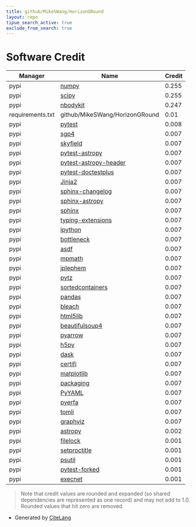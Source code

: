 ```yaml
---
title: github/MikeSWang/HorizonGRound
layout: repo
tipue_search_active: true
exclude_from_search: true
---
```

# Software Credit

|Manager|Name|Credit|
|-------|----|------|
|pypi|[numpy](https://www.numpy.org)|0.255|
|pypi|[scipy](https://www.scipy.org)|0.255|
|pypi|[nbodykit](http://github.com/bccp/nbodykit)|0.247|
|requirements.txt|github/MikeSWang/HorizonGRound|0.01|
|pypi|[pytest](https://pypi.org/project/pytest)|0.008|
|pypi|[sgp4](https://github.com/brandon-rhodes/python-sgp4)|0.007|
|pypi|[skyfield](http://github.com/brandon-rhodes/python-skyfield/)|0.007|
|pypi|[pytest-astropy](https://github.com/astropy/pytest-astropy)|0.007|
|pypi|[pytest-astropy-header](https://pypi.org/project/pytest-astropy-header)|0.007|
|pypi|[pytest-doctestplus](https://pypi.org/project/pytest-doctestplus)|0.007|
|pypi|[Jinja2](https://pypi.org/project/Jinja2)|0.007|
|pypi|[sphinx-changelog](https://pypi.org/project/sphinx-changelog)|0.007|
|pypi|[sphinx-astropy](https://pypi.org/project/sphinx-astropy)|0.007|
|pypi|[sphinx](https://pypi.org/project/sphinx)|0.007|
|pypi|[typing-extensions](https://pypi.org/project/typing-extensions)|0.007|
|pypi|[ipython](https://pypi.org/project/ipython)|0.007|
|pypi|[bottleneck](https://pypi.org/project/bottleneck)|0.007|
|pypi|[asdf](https://pypi.org/project/asdf)|0.007|
|pypi|[mpmath](https://pypi.org/project/mpmath)|0.007|
|pypi|[jplephem](https://pypi.org/project/jplephem)|0.007|
|pypi|[pytz](https://pypi.org/project/pytz)|0.007|
|pypi|[sortedcontainers](https://pypi.org/project/sortedcontainers)|0.007|
|pypi|[pandas](https://pypi.org/project/pandas)|0.007|
|pypi|[bleach](https://pypi.org/project/bleach)|0.007|
|pypi|[html5lib](https://pypi.org/project/html5lib)|0.007|
|pypi|[beautifulsoup4](https://pypi.org/project/beautifulsoup4)|0.007|
|pypi|[pyarrow](https://pypi.org/project/pyarrow)|0.007|
|pypi|[h5py](https://pypi.org/project/h5py)|0.007|
|pypi|[dask](https://pypi.org/project/dask)|0.007|
|pypi|[certifi](https://pypi.org/project/certifi)|0.007|
|pypi|[matplotlib](https://pypi.org/project/matplotlib)|0.007|
|pypi|[packaging](https://pypi.org/project/packaging)|0.007|
|pypi|[PyYAML](https://pypi.org/project/PyYAML)|0.007|
|pypi|[pyerfa](https://pypi.org/project/pyerfa)|0.007|
|pypi|[tomli](https://pypi.org/project/tomli)|0.007|
|pypi|[graphviz](https://pypi.org/project/graphviz)|0.007|
|pypi|[astropy](http://astropy.org)|0.002|
|pypi|[filelock](https://pypi.org/project/filelock)|0.001|
|pypi|[setproctitle](https://pypi.org/project/setproctitle)|0.001|
|pypi|[psutil](https://pypi.org/project/psutil)|0.001|
|pypi|[pytest-forked](https://pypi.org/project/pytest-forked)|0.001|
|pypi|[execnet](https://pypi.org/project/execnet)|0.001|


> Note that credit values are rounded and expanded (so shared dependencies are represented as one record) and may not add to 1.0. Rounded values that hit zero are removed.


- Generated by [CiteLang](https://github.com/vsoch/citelang)
